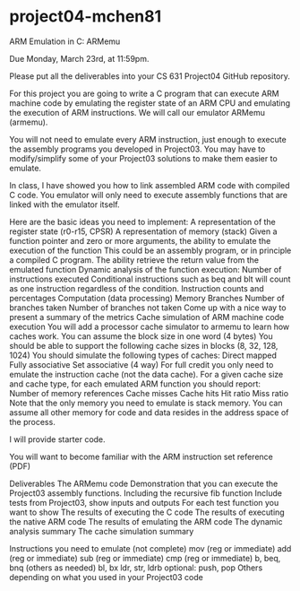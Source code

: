 # project04-mchen81

ARM Emulation in C: ARMemu

Due Monday, March 23rd, at 11:59pm.


Please put all the deliverables into your CS 631 Project04 GitHub repository.

For this project you are going to write a C program that can execute ARM machine code by emulating the register state of an ARM CPU and emulating the execution of ARM instructions. We will call our emulator ARMemu (armemu).

You will not need to emulate every ARM instruction, just enough to execute the assembly programs you developed in Project03. You may have to modify/simplify some of your Project03 solutions to make them easier to emulate.

In class, I have showed you how to link assembled ARM code with compiled C code. You emulator will only need to execute assembly functions that are linked with the emulator itself.

Here are the basic ideas you need to implement:
A representation of the register state (r0-r15, CPSR)
A representation of memory (stack)
Given a function pointer and zero or more arguments, the ability to emulate the execution of the function
This could be an assembly program, or in principle a compiled C program.
The ability retrieve the return value from the emulated function
Dynamic analysis of the function execution:
Number of instructions executed
Conditional instructions such as beq and blt will count as one instruction regardless of the condition.
Instruction counts and percentages
Computation (data processing)
Memory
Branches
Number of branches taken
Number of branches not taken
Come up with a nice way to present a summary of the metrics
Cache simulation of ARM machine code execution
You will add a processor cache simulator to armemu to learn how caches work.
You can assume the block size in one word (4 bytes)
You should be able to support the following cache sizes in blocks (8, 32, 128, 1024)
You should simulate the following types of caches:
Direct mapped
Fully associative
Set associative (4 way)
For full credit you only need to emulate the instruction cache (not the data cache).
For a given cache size and cache type, for each emulated ARM function you should report:
Number of memory references
Cache misses
Cache hits
Hit ratio
Miss ratio
Note that the only memory you need to emulate is stack memory. You can assume all other memory for code and data resides in the address space of the process.

I will provide starter code.

You will want to become familiar with the ARM instruction set reference (PDF)


Deliverables
The ARMemu code
Demonstration that you can execute the Project03 assembly functions.
Including the recursive fib function
Include tests from Project03, show inputs and outputs
For each test function you want to show
The results of executing the C code
The results of executing the native ARM code
The results of emulating the ARM code
The dynamic analysis summary
The cache simulation summary

Instructions you need to emulate (not complete)
mov (reg or immediate)
add (reg or immediate)
sub (reg or immediate)
cmp (reg or immediate)
b, beq, bnq (others as needed)
bl, bx
ldr, str, ldrb
optional: push, pop
Others depending on what you used in your Project03 code

